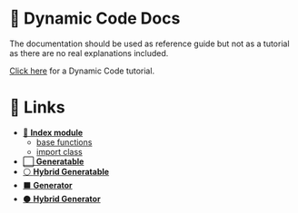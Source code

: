 # 📄 Dynamic Code Docs

The documentation should be used as reference guide but not as a tutorial as there are no real explanations included.

[Click here](../samples/sample-1.md) for a Dynamic Code tutorial.

# 🔗 Links
* [🔷 **Index module**](modules/_index_.html)
  * [base functions](modules/_index_.html#generatefunctionexecution)
  * [import class](classes/_index_.import.html)
* [⬜️ **Generatable**](interfaces/_generatable_index_.generatable.html)
* [⚪️ **Hybrid Generatable**](interfaces/_hybrid_generatable_index_.hybridgeneratable.html)
* [⬛️ **Generator**](interfaces/_generator_index_.generator.html)
* [⚫️ **Hybrid Generator**](interfaces/_hybrid_generator_index_.hybridgenerator.html)